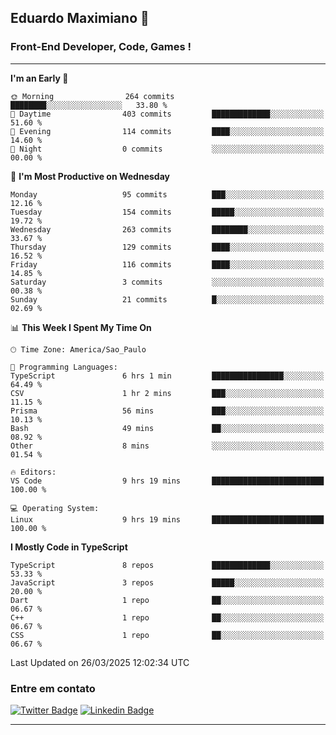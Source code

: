 ## Eduardo Maximiano 👋

### Front-End Developer, Code, Games !

---

<!--START_SECTION:waka-->
**I'm an Early 🐤** 

```text
🌞 Morning                264 commits         ████████░░░░░░░░░░░░░░░░░   33.80 % 
🌆 Daytime                403 commits         █████████████░░░░░░░░░░░░   51.60 % 
🌃 Evening                114 commits         ████░░░░░░░░░░░░░░░░░░░░░   14.60 % 
🌙 Night                  0 commits           ░░░░░░░░░░░░░░░░░░░░░░░░░   00.00 % 
```
📅 **I'm Most Productive on Wednesday** 

```text
Monday                   95 commits          ███░░░░░░░░░░░░░░░░░░░░░░   12.16 % 
Tuesday                  154 commits         █████░░░░░░░░░░░░░░░░░░░░   19.72 % 
Wednesday                263 commits         ████████░░░░░░░░░░░░░░░░░   33.67 % 
Thursday                 129 commits         ████░░░░░░░░░░░░░░░░░░░░░   16.52 % 
Friday                   116 commits         ████░░░░░░░░░░░░░░░░░░░░░   14.85 % 
Saturday                 3 commits           ░░░░░░░░░░░░░░░░░░░░░░░░░   00.38 % 
Sunday                   21 commits          █░░░░░░░░░░░░░░░░░░░░░░░░   02.69 % 
```


📊 **This Week I Spent My Time On** 

```text
🕑︎ Time Zone: America/Sao_Paulo

💬 Programming Languages: 
TypeScript               6 hrs 1 min         ████████████████░░░░░░░░░   64.49 % 
CSV                      1 hr 2 mins         ███░░░░░░░░░░░░░░░░░░░░░░   11.15 % 
Prisma                   56 mins             ███░░░░░░░░░░░░░░░░░░░░░░   10.13 % 
Bash                     49 mins             ██░░░░░░░░░░░░░░░░░░░░░░░   08.92 % 
Other                    8 mins              ░░░░░░░░░░░░░░░░░░░░░░░░░   01.54 % 

🔥 Editors: 
VS Code                  9 hrs 19 mins       █████████████████████████   100.00 % 

💻 Operating System: 
Linux                    9 hrs 19 mins       █████████████████████████   100.00 % 
```

**I Mostly Code in TypeScript** 

```text
TypeScript               8 repos             █████████████░░░░░░░░░░░░   53.33 % 
JavaScript               3 repos             █████░░░░░░░░░░░░░░░░░░░░   20.00 % 
Dart                     1 repo              ██░░░░░░░░░░░░░░░░░░░░░░░   06.67 % 
C++                      1 repo              ██░░░░░░░░░░░░░░░░░░░░░░░   06.67 % 
CSS                      1 repo              ██░░░░░░░░░░░░░░░░░░░░░░░   06.67 % 
```




 Last Updated on 26/03/2025 12:02:34 UTC
<!--END_SECTION:waka-->

### Entre em contato

[![Twitter Badge](https://img.shields.io/badge/-@edmaxi-1ca0f1?style=flat-square&labelColor=1ca0f1&logo=twitter&logoColor=white&link=https://twitter.com/edmaxi)](https://twitter.com/edmaxi)
[![Linkedin Badge](https://img.shields.io/badge/-Eduardo_Maximiano-0077B5?style=flat-square&logo=Linkedin&logoColor=white&link=https://www.linkedin.com/in/maximiano-eduardo)](https://www.linkedin.com/in/maximiano-eduardo)

---
